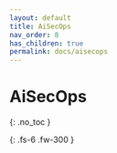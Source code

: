 ```yaml
---
layout: default
title: AiSecOps
nav_order: 8
has_children: true
permalink: docs/aisecops
---
```


# AiSecOps
{: .no_toc }

{: .fs-6 .fw-300 }
